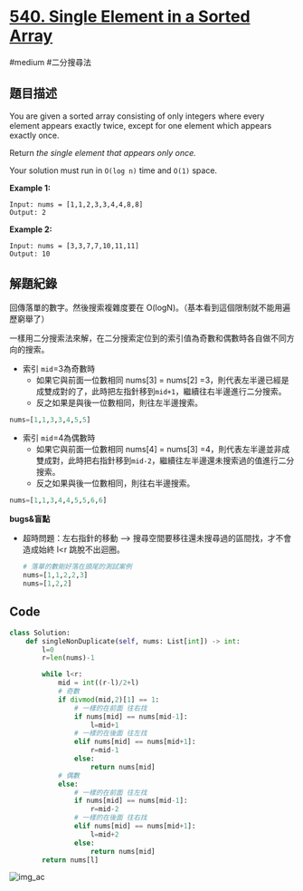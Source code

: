 # [540. Single Element in a Sorted Array](https://leetcode.cn/problems/single-element-in-a-sorted-array/)

#medium #二分搜尋法





## 題目描述

You are given a sorted array consisting of only integers where every element appears exactly twice, except for one element which appears exactly once.

Return *the single element that appears only once.*

Your solution must run in `O(log n)` time and `O(1)` space.



**Example 1:**

```text
Input: nums = [1,1,2,3,3,4,4,8,8]
Output: 2
```

**Example 2:**

```
Input: nums = [3,3,7,7,10,11,11]
Output: 10
```



## 解題紀錄

回傳落單的數字。然後搜索複雜度要在 O(logN)。（基本看到這個限制就不能用遍歷窮舉了）

一樣用二分搜索法來解，在二分搜索定位到的索引值為奇數和偶數時各自做不同方向的搜索。

* 索引 `mid`=3為奇數時
  * 如果它與前面一位數相同 nums[3] = nums[2] =3，則代表左半邊已經是成雙成對的了，此時把左指針移到`mid+1`，繼續往右半邊進行二分搜索。
  * 反之如果是與後一位數相同，則往左半邊搜索。

```python
nums=[1,1,3,3,4,5,5]
```

* 索引 `mid`=4為偶數時
  * 如果它與前面一位數相同 nums[4] = nums[3] =4，則代表左半邊並非成雙成對，此時把右指針移到`mid-2`，繼續往左半邊還未搜索過的值進行二分搜索。
  * 反之如果與後一位數相同，則往右半邊搜索。

```python
nums=[1,1,3,4,4,5,5,6,6]
```



**bugs&盲點**

* 超時問題：左右指針的移動 --> 搜尋空間要移往還未搜尋過的區間找，才不會造成始終 l<r 跳脫不出迴圈。

  ```python
  # 落單的數剛好落在頭尾的測試案例
  nums=[1,1,2,2,3]
  nums=[1,2,2]
  ```

  

  


## Code

```python
class Solution:
    def singleNonDuplicate(self, nums: List[int]) -> int:
        l=0
        r=len(nums)-1

        while l<r:
            mid = int((r-l)/2+l)
            # 奇數
            if divmod(mid,2)[1] == 1:
                # 一樣的在前面 往右找
                if nums[mid] == nums[mid-1]:
                    l=mid+1
                # 一樣的在後面 往左找
                elif nums[mid] == nums[mid+1]:
                    r=mid-1
                else:
                    return nums[mid]
            # 偶數
            else:
                # 一樣的在前面 往左找
                if nums[mid] == nums[mid-1]:
                    r=mid-2
                # 一樣的在後面 往右找
                elif nums[mid] == nums[mid+1]:
                    l=mid+2
                else:
                    return nums[mid]
        return nums[l]
```

![img_ac](https://github.com/youngmihuang/leetcode-python/blob/main/img/540.single_element_in_a_sorted_array.png)
